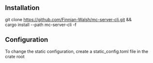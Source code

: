 ## Installation
git clone https://github.com/Finnian-Walsh/mc-server-cli.git && \
cargo install --path mc-server-cli -f   

## Configuration
To change the static configuration, create a static_config.toml file in the crate root
